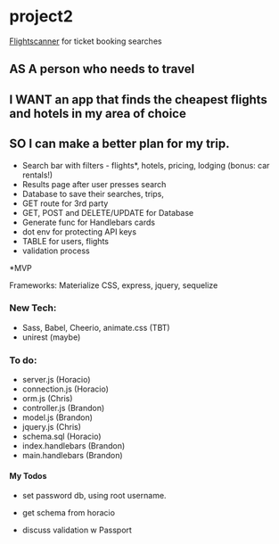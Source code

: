 # project2

[Flightscanner](https://rapidapi.com/skyscanner/api/skyscanner-flight-search/endpoints) for ticket booking searches

## AS A person who needs to travel

## I WANT an app that finds the cheapest flights and hotels in my area of choice

## SO I can make a better plan for my trip.

- Search bar with filters - flights\*, hotels, pricing, lodging (bonus: car rentals!)
- Results page after user presses search
- Database to save their searches, trips,
- GET route for 3rd party
- GET, POST and DELETE/UPDATE for Database
- Generate func for Handlebars cards
- dot env for protecting API keys
- TABLE for users, flights
- validation process

\*MVP

Frameworks: Materialize CSS, express, jquery, sequelize

### New Tech:

- Sass, Babel, Cheerio, animate.css (TBT)
- unirest (maybe)

### To do:

- server.js (Horacio)
- connection.js (Horacio)
- orm.js (Chris)
- controller.js (Brandon)
- model.js (Brandon)
- jquery.js (Chris)
- schema.sql (Horacio)
- index.handlebars (Brandon)
- main.handlebars (Brandon)

#### My Todos

- set password db, using root username.
- get schema from horacio

- discuss validation w Passport
